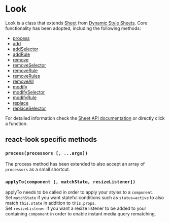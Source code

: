 # Look
Look is a class that extends [Sheet](https://github.com/dynamicstylesheets/Dynamic-Style-Sheets/blob/develop/docs/api/Sheet.md) from [Dynamic Style Sheets](https://github.com/dynamicstylesheets/Dynamic-Style-Sheets).
Core functionality has been adopted, including the following methods:
- [process](https://github.com/dynamicstylesheets/Dynamic-Style-Sheets/blob/develop/docs/api/Sheet.md#processprocessor-args)
- [add](https://github.com/dynamicstylesheets/Dynamic-Style-Sheets/blob/develop/docs/api/Sheet.md#addselectors--overwrite--false)
- [addSelector](https://github.com/dynamicstylesheets/Dynamic-Style-Sheets/blob/develop/docs/api/Sheet.md#addselectorselector--overwrite--false)
- [addRule](https://github.com/dynamicstylesheets/Dynamic-Style-Sheets/blob/develop/docs/api/Sheet.md#addruleselector-property-value--overwrite--false)
- [remove](https://github.com/dynamicstylesheets/Dynamic-Style-Sheets/blob/develop/docs/api/Sheet.md#removeselectors)
- [removeSelector](https://github.com/dynamicstylesheets/Dynamic-Style-Sheets/blob/develop/docs/api/Sheet.md#removeselectorselector)
- [removeRule](https://github.com/dynamicstylesheets/Dynamic-Style-Sheets/blob/develop/docs/api/Sheet.md#removeruleselector-rule)
- [removeRules](https://github.com/dynamicstylesheets/Dynamic-Style-Sheets/blob/develop/docs/api/Sheet.md#removerulesselector-rules)
- [removeAll](https://github.com/dynamicstylesheets/Dynamic-Style-Sheets/blob/develop/docs/api/Sheet.md#removeall)
- [modify](https://github.com/dynamicstylesheets/Dynamic-Style-Sheets/blob/develop/docs/api/Sheet.md#modifyselector)
- [modifySelector](https://github.com/dynamicstylesheets/Dynamic-Style-Sheets/blob/develop/docs/api/Sheet.md#modifyselectorselector-rules)
- [modifyRule](https://github.com/dynamicstylesheets/Dynamic-Style-Sheets/blob/develop/docs/api/Sheet.md#modifyselector-property-value)
- [replace](https://github.com/dynamicstylesheets/Dynamic-Style-Sheets/blob/develop/docs/api/Sheet.md#replaceselectors)
- [replaceSelector](https://github.com/dynamicstylesheets/Dynamic-Style-Sheets/blob/develop/docs/api/Sheet.md#replaceselector-rules)

For detailed information check the [Sheet API documentation](https://github.com/dynamicstylesheets/Dynamic-Style-Sheets/blob/develop/docs/api/Sheet.md) or directly click a function.

## react-look specific methods
### `process(processors [, ...args])`
The process method has been extended to also accept an array of `processors` as a small shortcut.

### `applyTo(component [, matchState, resizeListener])`
applyTo needs to be called in order to apply your styles to a `component`.<br>
Set `matchState` if you want stateful conditions such as `status=active` to also match `this.state` in addition to `this.props`.<br>
Set `resizeListener` if you want a resize listener to be added to your containing `component` in order to enable instant media query rematching.

